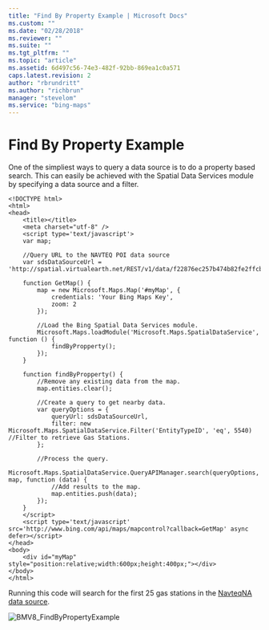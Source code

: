```yaml
---
title: "Find By Property Example | Microsoft Docs"
ms.custom: ""
ms.date: "02/28/2018"
ms.reviewer: ""
ms.suite: ""
ms.tgt_pltfrm: ""
ms.topic: "article"
ms.assetid: 6d497c56-74e3-482f-92bb-869ea1c0a571
caps.latest.revision: 2
author: "rbrundritt"
ms.author: "richbrun"
manager: "stevelom"
ms.service: "bing-maps"
---
```

# Find By Property Example
One of the simpliest ways to query a data source is to do a property based search. This can easily be achieved with the Spatial Data Services module by specifying a data source and a filter.

```
<!DOCTYPE html>
<html>
<head>
    <title></title>
    <meta charset="utf-8" />
	<script type='text/javascript'>
    var map;

    //Query URL to the NAVTEQ POI data source
    var sdsDataSourceUrl = 'http://spatial.virtualearth.net/REST/v1/data/f22876ec257b474b82fe2ffcb8393150/NavteqNA/NavteqPOIs';

    function GetMap() {
        map = new Microsoft.Maps.Map('#myMap', {
            credentials: 'Your Bing Maps Key',
            zoom: 2
        });

        //Load the Bing Spatial Data Services module.
        Microsoft.Maps.loadModule('Microsoft.Maps.SpatialDataService', function () {
            findByPropperty();
        });
    }

    function findByPropperty() {
        //Remove any existing data from the map.
        map.entities.clear();

        //Create a query to get nearby data.
        var queryOptions = {
            queryUrl: sdsDataSourceUrl,
            filter: new Microsoft.Maps.SpatialDataService.Filter('EntityTypeID', 'eq', 5540) //Filter to retrieve Gas Stations.
        };

        //Process the query.
        Microsoft.Maps.SpatialDataService.QueryAPIManager.search(queryOptions, map, function (data) {
            //Add results to the map.
            map.entities.push(data);
        });
    }
    </script>
    <script type='text/javascript' src='http://www.bing.com/api/maps/mapcontrol?callback=GetMap' async defer></script>
</head>
<body>
    <div id="myMap" style="position:relative;width:600px;height:400px;"></div>
</body>
</html>
```

Running this code will search for the first 25 gas stations in the [NavteqNA data source](../spatial-data-services/navteqna.md).

![BMV8_FindByPropertyExample](../../media/bmv8-findbypropertyexample.PNG)